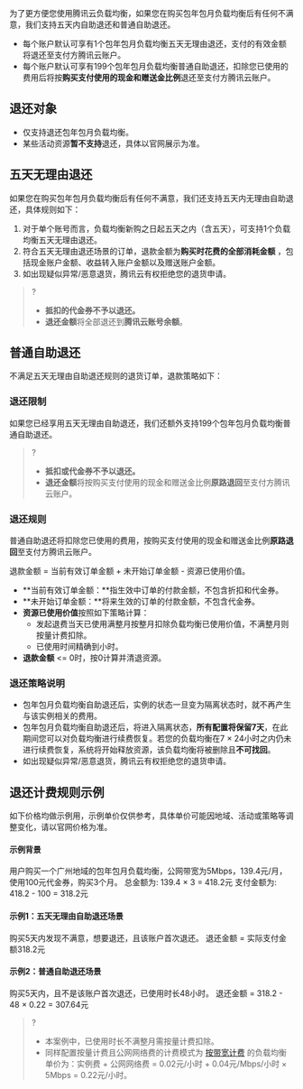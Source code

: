 为了更方便您使用腾讯云负载均衡，如果您在购买包年包月负载均衡后有任何不满意，我们支持五天内自助退还和普通自助退还。
- 每个账户默认可享有1个包年包月负载均衡五天无理由退还，支付的有效金额将退还至支付方腾讯云账户。
- 每个账户默认可享有199个包年包月负载均衡普通自助退还，扣除您已使用的费用后将按**购买支付使用的现金和赠送金比例**退还至支付方腾讯云账户。

## 退还对象
- 仅支持退还包年包月负载均衡。
- 某些活动资源**暂不支持**退还，具体以官网展示为准。

## 五天无理由退还
如果您在购买包年包月负载均衡后有任何不满意，我们还支持五天内无理由自助退还，具体规则如下：
1. 对于单个账号而言，负载均衡新购之日起五天之内（含五天），可支持1个负载均衡五天无理由退还。
2. 符合五天无理由退还场景的订单，退款金额为**购买时花费的全部消耗金额** ，包括现金账户金额、收益转入账户金额以及赠送账户金额。
3. 如出现疑似异常/恶意退货，腾讯云有权拒绝您的退货申请。
>?
>- **抵扣的代金券不予以退还。**
>- **退还金额**将全部退还到**腾讯云账号余额**。

## 普通自助退还
不满足五天无理由自助退还规则的退货订单，退款策略如下：

### 退还限制
如果您已经享用五天无理由自助退还，我们还额外支持199个包年包月负载均衡普通自助退还。
>?
>- **抵扣或代金券不予以退还。**
>- **退还金额**将按购买支付使用的现金和赠送金比例**原路退回**至支付方腾讯云账户。

### 退还规则
普通自助退还将扣除您已使用的费用，按购买支付使用的现金和赠送金比例**原路退回**至支付方腾讯云账户。

退款金额 = 当前有效订单金额 + 未开始订单金额 - 资源已使用价值。
- **当前有效订单金额：**指生效中订单的付款金额，不包含折扣和代金券。
- **未开始订单金额：**将来生效的订单的付款金额，不包含代金券。
- **资源已使用价值**按照如下策略计算：
  - 发起退费当天已使用满整月按整月扣除负载均衡已使用价值，不满整月则按量计费扣除。
  - 已使用时间精确到小时。
- **退款金额** <= 0时，按0计算并清退资源。

### 退还策略说明
- 包年包月负载均衡自助退还后，实例的状态一旦变为隔离状态时，就不再产生与该实例相关的费用。
- 包年包月负载均衡自助退还后，将进入隔离状态，**所有配置将保留7天**，在此期间您可以对负载均衡进行续费恢复。若您的负载均衡在7 × 24小时之内仍未进行续费恢复，系统将开始释放资源，该负载均衡将被删除且**不可找回**。
- 如出现疑似异常/恶意退货，腾讯云有权拒绝您的退货申请。

## 退还计费规则示例
如下价格均做示例用，示例单价仅供参考，具体单价可能因地域、活动或策略等调整变化，请以官网价格为准。
#### 示例背景
用户购买一个广州地域的包年包月负载均衡，公网带宽为5Mbps，139.4元/月，使用100元代金券，购买3个月。
总金额为: 139.4 × 3 = 418.2元
支付金额为: 418.2 - 100 = 318.2元

#### 示例1：五天无理由自助退还场景
购买5天内发现不满意，想要退还，且该账户首次退还。
退还金额 = 实际支付金额318.2元

#### 示例2：普通自助退还场景
购买5天内，且不是该账户首次退还，已使用时长48小时。
退还金额 = 318.2 - 48 × 0.22 = 307.64元
>?
>- 本案例中，已使用时长不满整月需按量计费扣除。
>- 同样配置按量计费且公网网络费的计费模式为 [按带宽计费](https://cloud.tencent.com/document/product/214/42935#bandwidth) 的负载均衡单价为：实例费 + 公网网络费 = 0.02元/小时 + 0.04元/Mbps/小时 × 5Mbps = 0.22元/小时。
>

